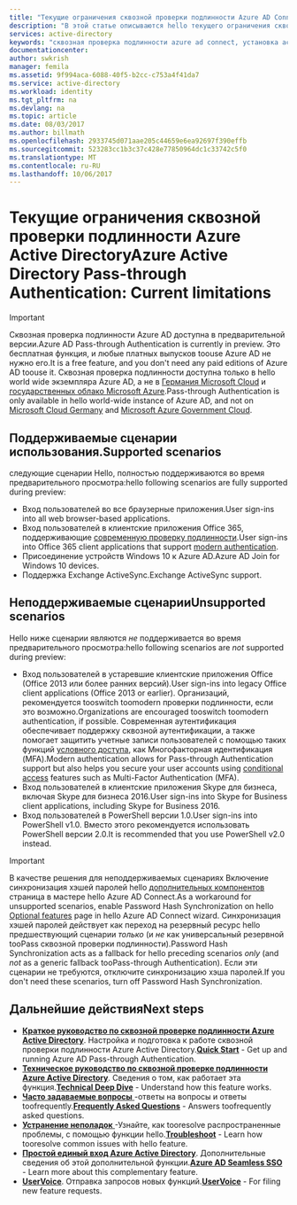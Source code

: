 ```yaml
---
title: "Текущие ограничения сквозной проверки подлинности Azure AD Connect | Документация Майкрософт"
description: "В этой статье описываются hello текущего ограничения сквозная проверка подлинности Azure Active Directory (Azure AD)."
services: active-directory
keywords: "сквозная проверка подлинности azure ad connect, установка active directory, необходимые компоненты для azure ad, единый вход"
documentationcenter: 
author: swkrish
manager: femila
ms.assetid: 9f994aca-6088-40f5-b2cc-c753a4f41da7
ms.service: active-directory
ms.workload: identity
ms.tgt_pltfrm: na
ms.devlang: na
ms.topic: article
ms.date: 08/03/2017
ms.author: billmath
ms.openlocfilehash: 2933745d071aae205c44659e6ea92697f390effb
ms.sourcegitcommit: 523283cc1b3c37c428e77850964dc1c33742c5f0
ms.translationtype: MT
ms.contentlocale: ru-RU
ms.lasthandoff: 10/06/2017
---
```

# <a name="azure-active-directory-pass-through-authentication-current-limitations"></a><span data-ttu-id="8b6cd-104">Текущие ограничения сквозной проверки подлинности Azure Active Directory</span><span class="sxs-lookup"><span data-stu-id="8b6cd-104">Azure Active Directory Pass-through Authentication: Current limitations</span></span>

>[!IMPORTANT]
><span data-ttu-id="8b6cd-105">Сквозная проверка подлинности Azure AD доступна в предварительной версии.</span><span class="sxs-lookup"><span data-stu-id="8b6cd-105">Azure AD Pass-through Authentication is currently in preview.</span></span> <span data-ttu-id="8b6cd-106">Это бесплатная функция, и любые платных выпусков toouse Azure AD не нужно его.</span><span class="sxs-lookup"><span data-stu-id="8b6cd-106">It is a free feature, and you don't need any paid editions of Azure AD toouse it.</span></span> <span data-ttu-id="8b6cd-107">Сквозная проверка подлинности доступна только в hello world wide экземпляра Azure AD, а не в [Германия Microsoft Cloud](http://www.microsoft.de/cloud-deutschland) и [государственных облако Microsoft Azure](https://azure.microsoft.com/features/gov/).</span><span class="sxs-lookup"><span data-stu-id="8b6cd-107">Pass-through Authentication is only available in hello world-wide instance of Azure AD, and not on [Microsoft Cloud Germany](http://www.microsoft.de/cloud-deutschland) and [Microsoft Azure Government Cloud](https://azure.microsoft.com/features/gov/).</span></span>

## <a name="supported-scenarios"></a><span data-ttu-id="8b6cd-108">Поддерживаемые сценарии использования.</span><span class="sxs-lookup"><span data-stu-id="8b6cd-108">Supported scenarios</span></span>

<span data-ttu-id="8b6cd-109">следующие сценарии Hello, полностью поддерживаются во время предварительного просмотра:</span><span class="sxs-lookup"><span data-stu-id="8b6cd-109">hello following scenarios are fully supported during preview:</span></span>

- <span data-ttu-id="8b6cd-110">Вход пользователей во все браузерные приложения.</span><span class="sxs-lookup"><span data-stu-id="8b6cd-110">User sign-ins into all web browser-based applications.</span></span>
- <span data-ttu-id="8b6cd-111">Вход пользователей в клиентские приложения Office 365, поддерживающие [современную проверку подлинности](https://aka.ms/modernauthga).</span><span class="sxs-lookup"><span data-stu-id="8b6cd-111">User sign-ins into Office 365 client applications that support [modern authentication](https://aka.ms/modernauthga).</span></span>
- <span data-ttu-id="8b6cd-112">Присоединение устройств Windows 10 к Azure AD.</span><span class="sxs-lookup"><span data-stu-id="8b6cd-112">Azure AD Join for Windows 10 devices.</span></span>
- <span data-ttu-id="8b6cd-113">Поддержка Exchange ActiveSync.</span><span class="sxs-lookup"><span data-stu-id="8b6cd-113">Exchange ActiveSync support.</span></span>

## <a name="unsupported-scenarios"></a><span data-ttu-id="8b6cd-114">Неподдерживаемые сценарии</span><span class="sxs-lookup"><span data-stu-id="8b6cd-114">Unsupported scenarios</span></span>

<span data-ttu-id="8b6cd-115">Hello ниже сценарии являются _не_ поддерживается во время предварительного просмотра:</span><span class="sxs-lookup"><span data-stu-id="8b6cd-115">hello following scenarios are _not_ supported during preview:</span></span>

- <span data-ttu-id="8b6cd-116">Вход пользователей в устаревшие клиентские приложения Office (Office 2013 или более ранних версий).</span><span class="sxs-lookup"><span data-stu-id="8b6cd-116">User sign-ins into legacy Office client applications (Office 2013 or earlier).</span></span> <span data-ttu-id="8b6cd-117">Организаций, рекомендуется tooswitch toomodern проверки подлинности, если это возможно.</span><span class="sxs-lookup"><span data-stu-id="8b6cd-117">Organizations are encouraged tooswitch toomodern authentication, if possible.</span></span> <span data-ttu-id="8b6cd-118">Современная аутентификация обеспечивает поддержку сквозной аутентификации, а также помогает защитить учетные записи пользователей с помощью таких функций [условного доступа](../active-directory-conditional-access.md), как Многофакторная идентификация (MFA).</span><span class="sxs-lookup"><span data-stu-id="8b6cd-118">Modern authentication allows for Pass-through Authentication support but also helps you secure your user accounts using [conditional access](../active-directory-conditional-access.md) features such as Multi-Factor Authentication (MFA).</span></span>
- <span data-ttu-id="8b6cd-119">Вход пользователей в клиентские приложения Skype для бизнеса, включая Skype для бизнеса 2016.</span><span class="sxs-lookup"><span data-stu-id="8b6cd-119">User sign-ins into Skype for Business client applications, including Skype for Business 2016.</span></span>
- <span data-ttu-id="8b6cd-120">Вход пользователей в PowerShell версии 1.0.</span><span class="sxs-lookup"><span data-stu-id="8b6cd-120">User sign-ins into PowerShell v1.0.</span></span> <span data-ttu-id="8b6cd-121">Вместо этого рекомендуется использовать PowerShell версии 2.0.</span><span class="sxs-lookup"><span data-stu-id="8b6cd-121">It is recommended that you use PowerShell v2.0 instead.</span></span>

>[!IMPORTANT]
><span data-ttu-id="8b6cd-122">В качестве решения для неподдерживаемых сценариях Включение синхронизация хэшей паролей hello [дополнительных компонентов](active-directory-aadconnect-get-started-custom.md#optional-features) страница в мастере hello Azure AD Connect.</span><span class="sxs-lookup"><span data-stu-id="8b6cd-122">As a workaround for unsupported scenarios, enable Password Hash Synchronization on hello [Optional features](active-directory-aadconnect-get-started-custom.md#optional-features) page in hello Azure AD Connect wizard.</span></span> <span data-ttu-id="8b6cd-123">Синхронизация хэшей паролей действует как переход на резервный ресурс hello предшествующий сценарии _только_ (и _не_ как универсальный резервной tooPass сквозной проверки подлинности).</span><span class="sxs-lookup"><span data-stu-id="8b6cd-123">Password Hash Synchronization acts as a fallback for hello preceding scenarios _only_ (and _not_ as a generic fallback tooPass-through Authentication).</span></span> <span data-ttu-id="8b6cd-124">Если эти сценарии не требуются, отключите синхронизацию хэша паролей.</span><span class="sxs-lookup"><span data-stu-id="8b6cd-124">If you don't need these scenarios, turn off Password Hash Synchronization.</span></span>

## <a name="next-steps"></a><span data-ttu-id="8b6cd-125">Дальнейшие действия</span><span class="sxs-lookup"><span data-stu-id="8b6cd-125">Next steps</span></span>
- <span data-ttu-id="8b6cd-126">[**Краткое руководство по сквозной проверке подлинности Azure Active Directory**](active-directory-aadconnect-pass-through-authentication-quick-start.md). Настройка и подготовка к работе сквозной проверки подлинности Azure Active Directory.</span><span class="sxs-lookup"><span data-stu-id="8b6cd-126">[**Quick Start**](active-directory-aadconnect-pass-through-authentication-quick-start.md) - Get up and running Azure AD Pass-through Authentication.</span></span>
- <span data-ttu-id="8b6cd-127">[**Техническое руководство по сквозной проверке подлинности Azure Active Directory**](active-directory-aadconnect-pass-through-authentication-how-it-works.md). Сведения о том, как работает эта функция.</span><span class="sxs-lookup"><span data-stu-id="8b6cd-127">[**Technical Deep Dive**](active-directory-aadconnect-pass-through-authentication-how-it-works.md) - Understand how this feature works.</span></span>
- <span data-ttu-id="8b6cd-128">[**Часто задаваемые вопросы** ](active-directory-aadconnect-pass-through-authentication-faq.md) -ответы на вопросы и ответы toofrequently.</span><span class="sxs-lookup"><span data-stu-id="8b6cd-128">[**Frequently Asked Questions**](active-directory-aadconnect-pass-through-authentication-faq.md) - Answers toofrequently asked questions.</span></span>
- <span data-ttu-id="8b6cd-129">[**Устранение неполадок** ](active-directory-aadconnect-troubleshoot-pass-through-authentication.md) -Узнайте, как tooresolve распространенные проблемы, с помощью функции hello.</span><span class="sxs-lookup"><span data-stu-id="8b6cd-129">[**Troubleshoot**](active-directory-aadconnect-troubleshoot-pass-through-authentication.md) - Learn how tooresolve common issues with hello feature.</span></span>
- <span data-ttu-id="8b6cd-130">[**Простой единый вход Azure Active Directory**](active-directory-aadconnect-sso.md). Дополнительные сведения об этой дополнительной функции.</span><span class="sxs-lookup"><span data-stu-id="8b6cd-130">[**Azure AD Seamless SSO**](active-directory-aadconnect-sso.md) - Learn more about this complementary feature.</span></span>
- <span data-ttu-id="8b6cd-131">[**UserVoice**](https://feedback.azure.com/forums/169401-azure-active-directory/category/160611-directory-synchronization-aad-connect). Отправка запросов новых функций.</span><span class="sxs-lookup"><span data-stu-id="8b6cd-131">[**UserVoice**](https://feedback.azure.com/forums/169401-azure-active-directory/category/160611-directory-synchronization-aad-connect) - For filing new feature requests.</span></span>
